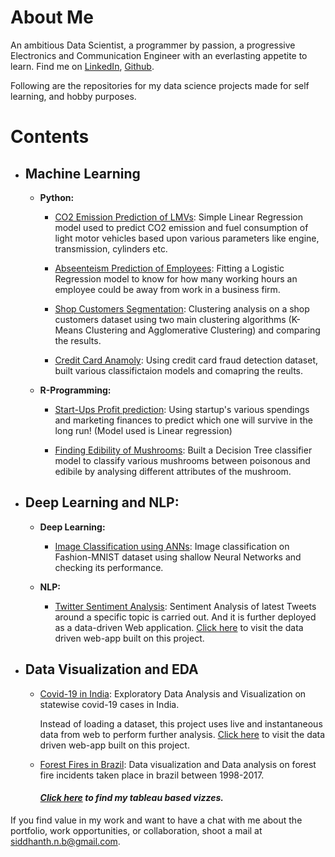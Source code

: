 # About Me
An ambitious Data Scientist, a programmer by passion, a progressive Electronics and Communication Engineer with an everlasting appetite to learn. Find me on [LinkedIn](https://www.linkedin.com/in/siddhanth-nagendra-bhimakari/), [Github](https://github.com/SiddhanthNB).

Following are the repositories for my data science projects made for self learning, and hobby purposes.


# Contents
- ## Machine Learning
    - __Python:__
      - [CO2 Emission Prediction of LMVs](https://github.com/SiddhanthNB/LMV-Co2-Emission): Simple Linear Regression model used to predict CO2 emission and fuel consumption of light motor vehicles based upon various parameters like engine, transmission, cylinders etc.
  
      - [Abseenteism Prediction of Employees](https://github.com/SiddhanthNB/absenteeism-prediction): Fitting a Logistic Regression model to know for how many working hours an employee could be away from work in a business firm.
  
      - [Shop Customers Segmentation](https://github.com/SiddhanthNB/shop-customers-segmentation): Clustering analysis on a shop customers dataset using two main clustering algorithms (K-Means Clustering and Agglomerative Clustering) and comparing the results.
  
      - [Credit Card Anamoly](https://github.com/SiddhanthNB/credit-card-anamoly): Using credit card fraud detection dataset, built various classifictaion models and comapring the reults.
  
    - __R-Programming:__
      - [Start-Ups Profit prediction](https://github.com/SiddhanthNB/linear-regression-Rprogramming): Using startup's various spendings and marketing finances to predict which one will survive in the long run! (Model used is Linear regression)
  
      - [Finding Edibility of Mushrooms](https://github.com/SiddhanthNB/DecisionTree-classification-Rprogramming): Built a Decision Tree classifier model to classify various mushrooms between poisonous and edibile by analysing different attributes of the mushroom.

- ## Deep Learning and NLP:
    - __Deep Learning:__
      - [Image Classification using ANNs](https://github.com/SiddhanthNB/Fashion-MNIST): Image classification on Fashion-MNIST dataset using shallow Neural Networks and checking its performance.
     
    - __NLP:__
      - [Twitter Sentiment Analysis](https://github.com/SiddhanthNB/Twitter-Sentiment-Analysis):  Sentiment Analysis of latest Tweets around a specific topic is carried out. And it is further deployed as a data-driven Web application. [Click here](https://tweet-sentiment-streamlit.herokuapp.com/) to visit the data driven web-app built on this project.
      
- ## Data Visualization and EDA
     - [Covid-19 in India](https://github.com/SiddhanthNB/India-Covid19): Exploratory Data Analysis and Visualization on statewise covid-19 cases in India. 
         
         Instead of loading a dataset, this project uses live and instantaneous data from web to perform further analysis. [Click here](https://covid19-india-streamlit.herokuapp.com/) to visit the data driven web-app built on this project.

     - [Forest Fires in Brazil](https://github.com/SiddhanthNB/Brazil-forest-fire): Data visualization and Data analysis on forest fire incidents taken place in brazil between 1998-2017. 

       #### *[Click here](https://public.tableau.com/profile/siddhanth.bhimakari#!/) to find my tableau based vizzes.*
    
If you find value in my work and want to have a chat with me about the portfolio, work opportunities, or collaboration, shoot a mail at [siddhanth.n.b@gmail.com](mailto:siddhanth.n.b@gmail.com).
